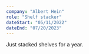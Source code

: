 ```yaml
---
company: "Albert Hein"
role: "Shelf stacker"
dateStart: "05/11/2022"
dateEnd: "07/20/2023"
---
```


Just stacked shelves for a year.